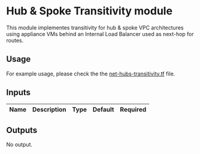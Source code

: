 # Hub & Spoke Transitivity module

This module implementes transitivity for hub & spoke VPC architectures using appliance VMs behind an
Internal Load Balancer used as next-hop for routes.

## Usage

For example usage, please check the the [net-hubs-transitivity.tf](../../envs/shared/net-hubs-transitivity.tf) file.

<!-- BEGINNING OF PRE-COMMIT-TERRAFORM DOCS HOOK -->
## Inputs

| Name | Description | Type | Default | Required |
|------|-------------|------|---------|:--------:|

## Outputs

No output.

<!-- END OF PRE-COMMIT-TERRAFORM DOCS HOOK -->
